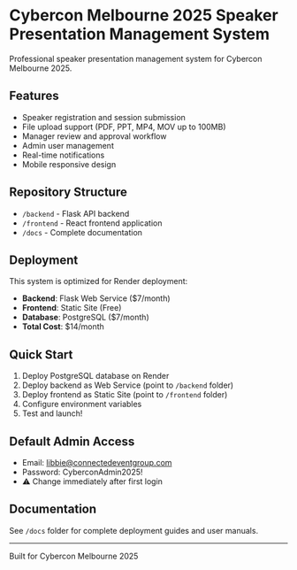 # Cybercon Melbourne 2025 Speaker Presentation Management System

Professional speaker presentation management system for Cybercon Melbourne 2025.

## Features
- Speaker registration and session submission
- File upload support (PDF, PPT, MP4, MOV up to 100MB)
- Manager review and approval workflow
- Admin user management
- Real-time notifications
- Mobile responsive design

## Repository Structure
- `/backend` - Flask API backend
- `/frontend` - React frontend application
- `/docs` - Complete documentation

## Deployment
This system is optimized for Render deployment:
- **Backend**: Flask Web Service ($7/month)
- **Frontend**: Static Site (Free)
- **Database**: PostgreSQL ($7/month)
- **Total Cost**: $14/month

## Quick Start
1. Deploy PostgreSQL database on Render
2. Deploy backend as Web Service (point to `/backend` folder)
3. Deploy frontend as Static Site (point to `/frontend` folder)
4. Configure environment variables
5. Test and launch!

## Default Admin Access
- Email: libbie@connectedeventgroup.com
- Password: CyberconAdmin2025!
- ⚠️ Change immediately after first login

## Documentation
See `/docs` folder for complete deployment guides and user manuals.

---
Built for Cybercon Melbourne 2025
